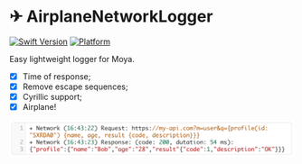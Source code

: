 ✈︎ AirplaneNetworkLogger
========

[![Swift Version](https://img.shields.io/badge/Swift-4.0-orange.svg)](https://developer.apple.com/swift)
[![Platform](https://img.shields.io/badge/Platform-iOS-lightgrey.svg)](https://www.apple.com/ru/ios)

Easy lightweight logger for Moya.
- [x] Time of response;
- [x] Remove escape sequences;
- [x] Cyrillic support;
- [x] Airplane!

![Example](https://github.com/artFintch/AirplaneNetworkLogger/blob/master/imgs/Example.png)
